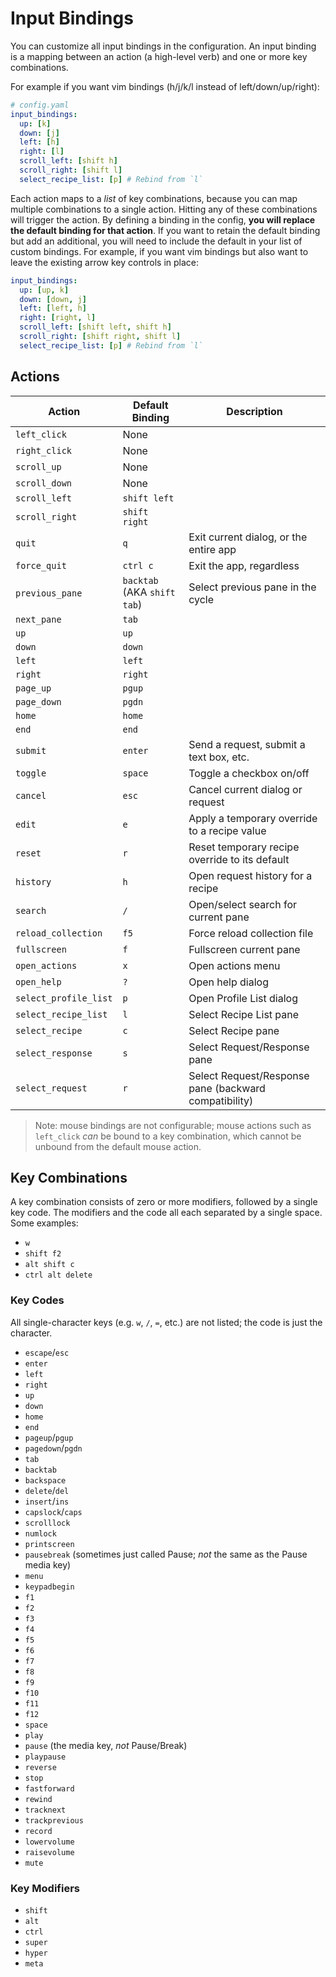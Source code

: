 # Input Bindings

You can customize all input bindings in the configuration. An input binding is a mapping between an action (a high-level verb) and one or more key combinations.

For example if you want vim bindings (h/j/k/l instead of left/down/up/right):

```yaml
# config.yaml
input_bindings:
  up: [k]
  down: [j]
  left: [h]
  right: [l]
  scroll_left: [shift h]
  scroll_right: [shift l]
  select_recipe_list: [p] # Rebind from `l`
```

Each action maps to a _list_ of key combinations, because you can map multiple combinations to a single action. Hitting any of these combinations will trigger the action. By defining a binding in the config, **you will replace the default binding for that action**. If you want to retain the default binding but add an additional, you will need to include the default in your list of custom bindings. For example, if you want vim bindings but also want to leave the existing arrow key controls in place:

```yaml
input_bindings:
  up: [up, k]
  down: [down, j]
  left: [left, h]
  right: [right, l]
  scroll_left: [shift left, shift h]
  scroll_right: [shift right, shift l]
  select_recipe_list: [p] # Rebind from `l`
```

## Actions

| Action                | Default Binding             | Description                                             |
| --------------------- | --------------------------- | ------------------------------------------------------- |
| `left_click`          | None                        |                                                         |
| `right_click`         | None                        |                                                         |
| `scroll_up`           | None                        |                                                         |
| `scroll_down`         | None                        |                                                         |
| `scroll_left`         | `shift left`                |                                                         |
| `scroll_right`        | `shift right`               |                                                         |
| `quit`                | `q`                         | Exit current dialog, or the entire app                  |
| `force_quit`          | `ctrl c`                    | Exit the app, regardless                                |
| `previous_pane`       | `backtab` (AKA `shift tab`) | Select previous pane in the cycle                       |
| `next_pane`           | `tab`                       |                                                         |
| `up`                  | `up`                        |                                                         |
| `down`                | `down`                      |                                                         |
| `left`                | `left`                      |                                                         |
| `right`               | `right`                     |                                                         |
| `page_up`             | `pgup`                      |                                                         |
| `page_down`           | `pgdn`                      |                                                         |
| `home`                | `home`                      |                                                         |
| `end`                 | `end`                       |                                                         |
| `submit`              | `enter`                     | Send a request, submit a text box, etc.                 |
| `toggle`              | `space`                     | Toggle a checkbox on/off                                |
| `cancel`              | `esc`                       | Cancel current dialog or request                        |
| `edit`                | `e`                         | Apply a temporary override to a recipe value            |
| `reset`               | `r`                         | Reset temporary recipe override to its default          |
| `history`             | `h`                         | Open request history for a recipe                       |
| `search`              | `/`                         | Open/select search for current pane                     |
| `reload_collection`   | `f5`                        | Force reload collection file                            |
| `fullscreen`          | `f`                         | Fullscreen current pane                                 |
| `open_actions`        | `x`                         | Open actions menu                                       |
| `open_help`           | `?`                         | Open help dialog                                        |
| `select_profile_list` | `p`                         | Open Profile List dialog                                |
| `select_recipe_list`  | `l`                         | Select Recipe List pane                                 |
| `select_recipe`       | `c`                         | Select Recipe pane                                      |
| `select_response`     | `s`                         | Select Request/Response pane                            |
| `select_request`      | `r`                         | Select Request/Response pane (backward compatibility)   |

> Note: mouse bindings are not configurable; mouse actions such as `left_click` _can_ be bound to a key combination, which cannot be unbound from the default mouse action.

## Key Combinations

A key combination consists of zero or more modifiers, followed by a single key code. The modifiers and the code all each separated by a single space. Some examples:

- `w`
- `shift f2`
- `alt shift c`
- `ctrl alt delete`

### Key Codes

All single-character keys (e.g. `w`, `/`, `=`, etc.) are not listed; the code is just the character.

- `escape`/`esc`
- `enter`
- `left`
- `right`
- `up`
- `down`
- `home`
- `end`
- `pageup`/`pgup`
- `pagedown`/`pgdn`
- `tab`
- `backtab`
- `backspace`
- `delete`/`del`
- `insert`/`ins`
- `capslock`/`caps`
- `scrolllock`
- `numlock`
- `printscreen`
- `pausebreak` (sometimes just called Pause; _not_ the same as the Pause media key)
- `menu`
- `keypadbegin`
- `f1`
- `f2`
- `f3`
- `f4`
- `f5`
- `f6`
- `f7`
- `f8`
- `f9`
- `f10`
- `f11`
- `f12`
- `space`
- `play`
- `pause` (the media key, _not_ Pause/Break)
- `playpause`
- `reverse`
- `stop`
- `fastforward`
- `rewind`
- `tracknext`
- `trackprevious`
- `record`
- `lowervolume`
- `raisevolume`
- `mute`

### Key Modifiers

- `shift`
- `alt`
- `ctrl`
- `super`
- `hyper`
- `meta`
